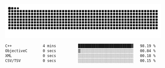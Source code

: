 <picture>
  <source media="(prefers-color-scheme: dark)" srcset="https://raw.githubusercontent.com/tomhea/tomhea/output/github-contribution-grid-snake.svg">  <!-- there is a dark-version, github-contribution-grid-snake-dark.svg, but I think it looks worse than the light-version, even on dark mode -->
  <source media="(prefers-color-scheme: light)" srcset="https://raw.githubusercontent.com/tomhea/tomhea/output/github-contribution-grid-snake.svg">
  <img alt="github contribution grid snake animation" src="https://raw.githubusercontent.com/tomhea/tomhea/output/github-contribution-grid-snake.svg">
</picture>

<p></p>

<!--START_SECTION:waka-->

```text
C++              4 mins          ████████████████████████▓   98.19 %
ObjectiveC       0 secs          ▒░░░░░░░░░░░░░░░░░░░░░░░░   00.84 %
XML              0 secs          ░░░░░░░░░░░░░░░░░░░░░░░░░   00.18 %
CSV/TSV          0 secs          ░░░░░░░░░░░░░░░░░░░░░░░░░   00.15 %
```

<!--END_SECTION:waka-->
